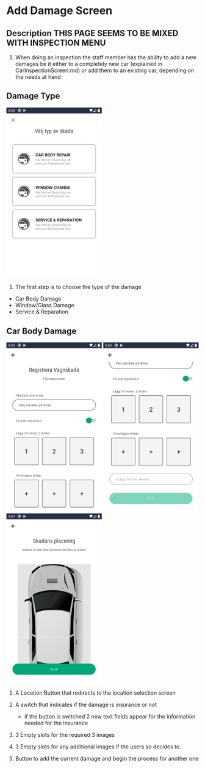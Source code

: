 # Add Damage Screen

## Description THIS PAGE SEEMS TO BE MIXED WITH INSPECTION MENU 

1. When doing an inspection the staff member has the ability to add a new damages be it either to a completely new car (explained in CarInspectionScreen.md) or add them to an existing car, depending on the needs at hand

## Damage Type

<img src="../assets/staff-add-damage.png" width="250px" />

1. The first step is to choose the type of the damage

- Car Body Damage
- Window/Glass Damage
- Service & Reparation

## Car Body Damage

<div>
<img src="../assets/staff-add-body-damage_1.png" width="250px" style="display: inline-block" />
<img src="../assets/staff-add-body-damage_2.png"   width="250px"  style="display: inline-block" />
<img src="../assets/staff-selection-location.png" width="250px" style="display: inline-block" />
</div>

1. A Location Button that redirects to the location selection screen
2. A switch that indicates if the damage is insurance or not

   - if the button is switched 2 new text fields appear for the information needed for the insurance

3. 3 Empty slots for the required 3 images
4. 3 Empty slots for any additional images if the users so decides to.
5. Button to add the current damage and begin the process for another one

